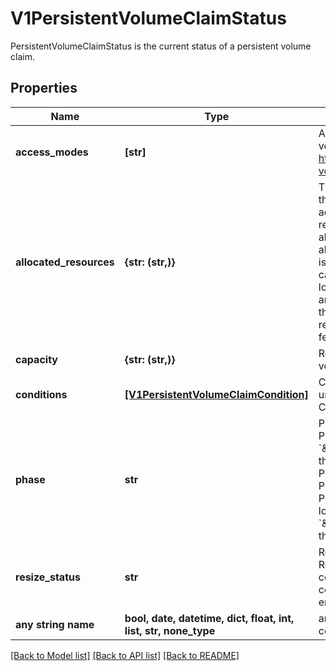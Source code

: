 # V1PersistentVolumeClaimStatus

PersistentVolumeClaimStatus is the current status of a persistent volume claim.

## Properties
Name | Type | Description | Notes
------------ | ------------- | ------------- | -------------
**access_modes** | **[str]** | AccessModes contains the actual access modes the volume backing the PVC has. More info: https://kubernetes.io/docs/concepts/storage/persistent-volumes#access-modes-1 | [optional] 
**allocated_resources** | **{str: (str,)}** | The storage resource within AllocatedResources tracks the capacity allocated to a PVC. It may be larger than the actual capacity when a volume expansion operation is requested. For storage quota, the larger value from allocatedResources and PVC.spec.resources is used. If allocatedResources is not set, PVC.spec.resources alone is used for quota calculation. If a volume expansion capacity request is lowered, allocatedResources is only lowered if there are no expansion operations in progress and if the actual volume capacity is equal or lower than the requested capacity. This is an alpha field and requires enabling RecoverVolumeExpansionFailure feature. | [optional] 
**capacity** | **{str: (str,)}** | Represents the actual resources of the underlying volume. | [optional] 
**conditions** | [**[V1PersistentVolumeClaimCondition]**](V1PersistentVolumeClaimCondition.md) | Current Condition of persistent volume claim. If underlying persistent volume is being resized then the Condition will be set to &#39;ResizeStarted&#39;. | [optional] 
**phase** | **str** | Phase represents the current phase of PersistentVolumeClaim.  Possible enum values:  - &#x60;\&quot;Bound\&quot;&#x60; used for PersistentVolumeClaims that are bound  - &#x60;\&quot;Lost\&quot;&#x60; used for PersistentVolumeClaims that lost their underlying PersistentVolume. The claim was bound to a PersistentVolume and this volume does not exist any longer and all data on it was lost.  - &#x60;\&quot;Pending\&quot;&#x60; used for PersistentVolumeClaims that are not yet bound | [optional] 
**resize_status** | **str** | ResizeStatus stores status of resize operation. ResizeStatus is not set by default but when expansion is complete resizeStatus is set to empty string by resize controller or kubelet. This is an alpha field and requires enabling RecoverVolumeExpansionFailure feature. | [optional] 
**any string name** | **bool, date, datetime, dict, float, int, list, str, none_type** | any string name can be used but the value must be the correct type | [optional]

[[Back to Model list]](../README.md#documentation-for-models) [[Back to API list]](../README.md#documentation-for-api-endpoints) [[Back to README]](../README.md)


